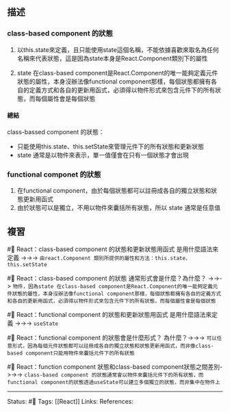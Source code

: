 ## 描述


### class-based component 的狀態
1. 以this.state來定義，且只能使用state這個名稱，不能依據喜歡來取名為任何名稱來代表狀態，這是因為state本身是React.Component類別下的屬性

2. state 在class-based component是React.Component的唯一能夠定義元件狀態的屬性，本身沒辦法像functional component那樣，每個狀態都擁有各自的定義方式和各自的更新用函式，必須得以物件形式來包含元件下的所有狀態，而每個屬性會是每個狀態


#### 總結
class-bassed component 的狀態：
- 只能使用this.state、this.setState來管理元件下的所有狀態和更新狀態
- state 通常是以物件來表示，單一值僅會在只有一個狀態才會出現

### functional componet 的狀態

1. 在functional component，由於每個狀態都可以註冊成各自的獨立狀態和狀態更新用函式
2. 由於狀態可以是獨立，不用以物件來囊括所有狀態，所以 state 通常是任意值



## 複習

#🧠 React：class-based component 的狀態和更新狀態用函式 是用什麼語法來定義 ->->-> `由react.Component 類別所提供的屬性和方法：this.state、this.setState`
<!--SR:!2022-10-22,10,250-->

#🧠 React：class-based component 的狀態 通常形式會是什麼？為什麼？ ->->-> `物件，因為state 在class-based component是React.Component的唯一能夠定義元件狀態的屬性，本身沒辦法像functional component那樣，每個狀態都擁有各自的定義方式和各自的更新用函式，必須得以物件形式來包含元件下的所有狀態，而每個屬性會是每個狀態`
<!--SR:!2022-10-22,10,250-->

#🧠 React：functional component 的狀態和更新狀態用函式 是用什麼語法來定義 ->->-> `useState`
<!--SR:!2022-10-22,10,250-->

#🧠 React：functional component 的狀態會是什麼形式？ 為什麼？->->-> `可以任意形式，因為每個元件狀態都可以註冊成各自的獨立狀態和狀態更新用函式，而非像class-based component只能用物件來囊括元件下的所有狀態`
<!--SR:!2022-10-22,10,250-->


#🧠 React：function component 狀態和class-based component狀態之間差別->->-> `class-based component 的狀態通常會以物件來囊括元件下的所有狀態，而functional component的狀態透過useState可以建立多個獨立的狀態，而非集中在物件上`
<!--SR:!2022-10-22,10,250-->



---
Status: #🌱 
Tags:
[[React]]
Links:
References:
